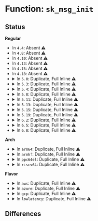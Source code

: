 # Function: <code>sk_msg_init</code>

## Status
<b>Regular</b>
<ul>
<li>
In <code>4.4</code>: Absent ⚠️
</li>
<li>
In <code>4.8</code>: Absent ⚠️
</li>
<li>
In <code>4.10</code>: Absent ⚠️
</li>
<li>
In <code>4.13</code>: Absent ⚠️
</li>
<li>
In <code>4.15</code>: Absent ⚠️
</li>
<li>
In <code>4.18</code>: Absent ⚠️
</li>
<li>
<details>
<summary>In <code>5.0</code>: Duplicate, Full Inline ⚠️</summary>

**Collision:** Static Duplication

**Inline:** Full

**Transformation:** False

**Instances:**

```
In net/core/skmsg.c (ffffffff818e642c)
Location: include/linux/skmsg.h:168
Inline: True
Inline callers:
  - net/core/skmsg.c:sk_psock_backlog
  - net/core/skmsg.c:__sk_msg_free
```
```
In net/ipv4/tcp_bpf.c (ffffffff819778c2)
Location: include/linux/skmsg.h:168
Inline: True
Inline callers:
  - net/ipv4/tcp_bpf.c:tcp_bpf_sendpage
  - net/ipv4/tcp_bpf.c:tcp_bpf_sendmsg
```
</details>
</li>
<li>
<details>
<summary>In <code>5.3</code>: Duplicate, Full Inline ⚠️</summary>

**Collision:** Static Duplication

**Inline:** Full

**Transformation:** False

**Instances:**

```
In net/core/skmsg.c (ffffffff81935da8)
Location: include/linux/skmsg.h:168
Inline: True
Inline callers:
  - net/core/skmsg.c:sk_psock_backlog
  - net/core/skmsg.c:__sk_msg_free
```
```
In net/ipv4/tcp_bpf.c (ffffffff819e13d9)
Location: include/linux/skmsg.h:168
Inline: True
Inline callers:
  - net/ipv4/tcp_bpf.c:tcp_bpf_sendpage
  - net/ipv4/tcp_bpf.c:tcp_bpf_sendmsg
```
</details>
</li>
<li>
<details>
<summary>In <code>5.4</code>: Duplicate, Full Inline ⚠️</summary>

**Collision:** Static Duplication

**Inline:** Full

**Transformation:** False

**Instances:**

```
In net/core/skmsg.c (ffffffff81968ac8)
Location: include/linux/skmsg.h:176
Inline: True
Inline callers:
  - net/core/skmsg.c:sk_psock_backlog
  - net/core/skmsg.c:__sk_msg_free
```
```
In net/ipv4/tcp_bpf.c (ffffffff81a1879b)
Location: include/linux/skmsg.h:176
Inline: True
Inline callers:
  - net/ipv4/tcp_bpf.c:tcp_bpf_sendpage
  - net/ipv4/tcp_bpf.c:tcp_bpf_sendmsg
```
</details>
</li>
<li>
<details>
<summary>In <code>5.8</code>: Duplicate, Full Inline ⚠️</summary>

**Collision:** Static Duplication

**Inline:** Full

**Transformation:** False

**Instances:**

```
In net/core/skmsg.c (ffffffff81a3bc80)
Location: include/linux/skmsg.h:177
Inline: True
Inline callers:
  - net/core/skmsg.c:sk_psock_skb_ingress
  - net/core/skmsg.c:__sk_msg_free
```
```
In net/ipv4/tcp_bpf.c (ffffffff81b09494)
Location: include/linux/skmsg.h:177
Inline: True
Inline callers:
  - net/ipv4/tcp_bpf.c:tcp_bpf_sendpage
  - net/ipv4/tcp_bpf.c:tcp_bpf_sendmsg
```
```
In net/xfrm/espintcp.c (ffffffff81b22f16)
Location: include/linux/skmsg.h:177
Inline: True
Inline callers:
  - net/xfrm/espintcp.c:espintcp_sendmsg
```
</details>
</li>
<li>
<details>
<summary>In <code>5.11</code>: Duplicate, Full Inline ⚠️</summary>

**Collision:** Static Duplication

**Inline:** Full

**Transformation:** False

**Instances:**

```
In net/core/skmsg.c (ffffffff81a3f86d)
Location: include/linux/skmsg.h:177
Inline: True
Inline callers:
  - net/core/skmsg.c:sk_psock_backlog
  - net/core/skmsg.c:sk_psock_skb_ingress_self
  - net/core/skmsg.c:__sk_msg_free
```
```
In net/ipv4/tcp_bpf.c (ffffffff81b17cb4)
Location: include/linux/skmsg.h:177
Inline: True
Inline callers:
  - net/ipv4/tcp_bpf.c:tcp_bpf_sendpage
  - net/ipv4/tcp_bpf.c:tcp_bpf_sendmsg
```
```
In net/xfrm/espintcp.c (ffffffff81b31906)
Location: include/linux/skmsg.h:177
Inline: True
Inline callers:
  - net/xfrm/espintcp.c:espintcp_sendmsg
```
</details>
</li>
<li>
<details>
<summary>In <code>5.13</code>: Duplicate, Full Inline ⚠️</summary>

**Collision:** Static Duplication

**Inline:** Full

**Transformation:** False

**Instances:**

```
In net/core/skmsg.c (ffffffff81a4ea42)
Location: include/linux/skmsg.h:180
Inline: True
Inline callers:
  - net/core/skmsg.c:sk_psock_backlog
  - net/core/skmsg.c:sk_psock_skb_ingress_self
  - net/core/skmsg.c:__sk_msg_free
```
```
In net/ipv4/tcp_bpf.c (ffffffff81b05886)
Location: include/linux/skmsg.h:180
Inline: True
Inline callers:
  - net/ipv4/tcp_bpf.c:tcp_bpf_sendpage
  - net/ipv4/tcp_bpf.c:tcp_bpf_sendmsg
```
```
In net/xfrm/espintcp.c (ffffffff81b1f636)
Location: include/linux/skmsg.h:180
Inline: True
Inline callers:
  - net/xfrm/espintcp.c:espintcp_sendmsg
```
</details>
</li>
<li>
<details>
<summary>In <code>5.15</code>: Duplicate, Full Inline ⚠️</summary>

**Collision:** Static Duplication

**Inline:** Full

**Transformation:** False

**Instances:**

```
In net/core/skmsg.c (ffffffff81b075ab)
Location: include/linux/skmsg.h:179
Inline: True
Inline callers:
  - net/core/skmsg.c:sk_psock_backlog
  - net/core/skmsg.c:sk_psock_skb_ingress_self
  - net/core/skmsg.c:__sk_msg_free
```
```
In net/ipv4/tcp_bpf.c (ffffffff81bc83e3)
Location: include/linux/skmsg.h:179
Inline: True
Inline callers:
  - net/ipv4/tcp_bpf.c:tcp_bpf_sendpage
  - net/ipv4/tcp_bpf.c:tcp_bpf_sendmsg
```
```
In net/xfrm/espintcp.c (ffffffff81be4256)
Location: include/linux/skmsg.h:179
Inline: True
Inline callers:
  - net/xfrm/espintcp.c:espintcp_sendmsg
```
</details>
</li>
<li>
<details>
<summary>In <code>5.19</code>: Duplicate, Full Inline ⚠️</summary>

**Collision:** Static Duplication

**Inline:** Full

**Transformation:** False

**Instances:**

```
In net/core/skmsg.c (ffffffff81c8cd19)
Location: include/linux/skmsg.h:173
Inline: True
Inline callers:
  - net/core/skmsg.c:sk_psock_backlog
  - net/core/skmsg.c:sk_psock_skb_ingress_self
  - net/core/skmsg.c:__sk_msg_free
```
```
In net/ipv4/tcp_bpf.c (ffffffff81d5dcb2)
Location: include/linux/skmsg.h:173
Inline: True
Inline callers:
  - net/ipv4/tcp_bpf.c:tcp_bpf_sendpage
  - net/ipv4/tcp_bpf.c:tcp_bpf_sendmsg
```
```
In net/xfrm/espintcp.c (ffffffff81d7b6d2)
Location: include/linux/skmsg.h:173
Inline: True
Inline callers:
  - net/xfrm/espintcp.c:espintcp_sendmsg
```
</details>
</li>
<li>
<details>
<summary>In <code>6.2</code>: Duplicate, Full Inline ⚠️</summary>

**Collision:** Static Duplication

**Inline:** Full

**Transformation:** False

**Instances:**

```
In net/core/skmsg.c (ffffffff81e4583f)
Location: include/linux/skmsg.h:175
Inline: True
Inline callers:
  - net/core/skmsg.c:__sk_msg_free
```
```
In net/ipv4/tcp_bpf.c (ffffffff81f27962)
Location: include/linux/skmsg.h:175
Inline: True
Inline callers:
  - net/ipv4/tcp_bpf.c:tcp_bpf_sendpage
  - net/ipv4/tcp_bpf.c:tcp_bpf_sendmsg
```
```
In net/xfrm/espintcp.c (ffffffff81f48762)
Location: include/linux/skmsg.h:175
Inline: True
Inline callers:
  - net/xfrm/espintcp.c:espintcp_sendmsg
```
</details>
</li>
<li>
<details>
<summary>In <code>6.5</code>: Duplicate, Full Inline ⚠️</summary>

**Collision:** Static Duplication

**Inline:** Full

**Transformation:** False

**Instances:**

```
In net/core/skmsg.c (ffffffff81ea0e4f)
Location: include/linux/skmsg.h:175
Inline: True
Inline callers:
  - net/core/skmsg.c:__sk_msg_free
```
```
In net/ipv4/tcp_bpf.c (ffffffff81f876ba)
Location: include/linux/skmsg.h:175
Inline: True
Inline callers:
  - net/ipv4/tcp_bpf.c:tcp_bpf_sendmsg
```
```
In net/xfrm/espintcp.c (ffffffff81fa85d2)
Location: include/linux/skmsg.h:175
Inline: True
Inline callers:
  - net/xfrm/espintcp.c:espintcp_sendmsg
```
</details>
</li>
<li>
<details>
<summary>In <code>6.8</code>: Duplicate, Full Inline ⚠️</summary>

**Collision:** Static Duplication

**Inline:** Full

**Transformation:** False

**Instances:**

```
In net/core/skmsg.c (ffffffff81f634ff)
Location: include/linux/skmsg.h:181
Inline: True
Inline callers:
  - net/core/skmsg.c:__sk_msg_free
```
```
In net/ipv4/tcp_bpf.c (ffffffff8204ed3a)
Location: include/linux/skmsg.h:181
Inline: True
Inline callers:
  - net/ipv4/tcp_bpf.c:tcp_bpf_sendmsg
```
```
In net/xfrm/espintcp.c (ffffffff820758c2)
Location: include/linux/skmsg.h:181
Inline: True
Inline callers:
  - net/xfrm/espintcp.c:espintcp_sendmsg
```
</details>
</li>
</ul>
<b>Arch</b>
<ul>
<li>
<details>
<summary>In <code>arm64</code>: Duplicate, Full Inline ⚠️</summary>

**Collision:** Static Duplication

**Inline:** Full

**Transformation:** False

**Instances:**

```
In net/core/skmsg.c (ffff800010c0f918)
Location: include/linux/skmsg.h:176
Inline: True
Inline callers:
  - net/core/skmsg.c:sk_psock_backlog
  - net/core/skmsg.c:__sk_msg_free
```
```
In net/ipv4/tcp_bpf.c (ffff800010cd3f80)
Location: include/linux/skmsg.h:176
Inline: True
Inline callers:
  - net/ipv4/tcp_bpf.c:tcp_bpf_sendpage
  - net/ipv4/tcp_bpf.c:tcp_bpf_sendmsg
```
</details>
</li>
<li>
<details>
<summary>In <code>armhf</code>: Duplicate, Full Inline ⚠️</summary>

**Collision:** Static Duplication

**Inline:** Full

**Transformation:** False

**Instances:**

```
In net/core/skmsg.c (c0d2625c)
Location: include/linux/skmsg.h:176
Inline: True
Inline callers:
  - net/core/skmsg.c:sk_psock_backlog
  - net/core/skmsg.c:__sk_msg_free
```
```
In net/ipv4/tcp_bpf.c (c0ddde70)
Location: include/linux/skmsg.h:176
Inline: True
Inline callers:
  - net/ipv4/tcp_bpf.c:tcp_bpf_sendpage
  - net/ipv4/tcp_bpf.c:tcp_bpf_sendmsg
```
</details>
</li>
<li>
<details>
<summary>In <code>ppc64el</code>: Duplicate, Full Inline ⚠️</summary>

**Collision:** Static Duplication

**Inline:** Full

**Transformation:** False

**Instances:**

```
In net/core/skmsg.c (c000000000cfa744)
Location: include/linux/skmsg.h:176
Inline: True
Inline callers:
  - net/core/skmsg.c:sk_psock_backlog
  - net/core/skmsg.c:__sk_msg_free
```
```
In net/ipv4/tcp_bpf.c (c000000000df3420)
Location: include/linux/skmsg.h:176
Inline: True
Inline callers:
  - net/ipv4/tcp_bpf.c:tcp_bpf_sendpage
  - net/ipv4/tcp_bpf.c:tcp_bpf_sendmsg
```
</details>
</li>
<li>
<details>
<summary>In <code>riscv64</code>: Duplicate, Full Inline ⚠️</summary>

**Collision:** Static Duplication

**Inline:** Full

**Transformation:** False

**Instances:**

```
In net/core/skmsg.c (ffffffe00078b418)
Location: include/linux/skmsg.h:176
Inline: True
Inline callers:
  - net/core/skmsg.c:sk_psock_backlog
  - net/core/skmsg.c:__sk_msg_free
```
```
In net/ipv4/tcp_bpf.c (ffffffe000824db2)
Location: include/linux/skmsg.h:176
Inline: True
Inline callers:
  - net/ipv4/tcp_bpf.c:tcp_bpf_sendpage
  - net/ipv4/tcp_bpf.c:tcp_bpf_sendmsg
```
</details>
</li>
</ul>
<b>Flavor</b>
<ul>
<li>
<details>
<summary>In <code>aws</code>: Duplicate, Full Inline ⚠️</summary>

**Collision:** Static Duplication

**Inline:** Full

**Transformation:** False

**Instances:**

```
In net/core/skmsg.c (ffffffff81908a98)
Location: include/linux/skmsg.h:176
Inline: True
Inline callers:
  - net/core/skmsg.c:sk_psock_backlog
  - net/core/skmsg.c:__sk_msg_free
```
```
In net/ipv4/tcp_bpf.c (ffffffff819b7e2b)
Location: include/linux/skmsg.h:176
Inline: True
Inline callers:
  - net/ipv4/tcp_bpf.c:tcp_bpf_sendpage
  - net/ipv4/tcp_bpf.c:tcp_bpf_sendmsg
```
</details>
</li>
<li>
<details>
<summary>In <code>azure</code>: Duplicate, Full Inline ⚠️</summary>

**Collision:** Static Duplication

**Inline:** Full

**Transformation:** False

**Instances:**

```
In net/core/skmsg.c (ffffffff818c28a8)
Location: include/linux/skmsg.h:176
Inline: True
Inline callers:
  - net/core/skmsg.c:sk_psock_backlog
  - net/core/skmsg.c:__sk_msg_free
```
```
In net/ipv4/tcp_bpf.c (ffffffff81974c1b)
Location: include/linux/skmsg.h:176
Inline: True
Inline callers:
  - net/ipv4/tcp_bpf.c:tcp_bpf_sendpage
  - net/ipv4/tcp_bpf.c:tcp_bpf_sendmsg
```
</details>
</li>
<li>
<details>
<summary>In <code>gcp</code>: Duplicate, Full Inline ⚠️</summary>

**Collision:** Static Duplication

**Inline:** Full

**Transformation:** False

**Instances:**

```
In net/core/skmsg.c (ffffffff81959ac8)
Location: include/linux/skmsg.h:176
Inline: True
Inline callers:
  - net/core/skmsg.c:sk_psock_backlog
  - net/core/skmsg.c:__sk_msg_free
```
```
In net/ipv4/tcp_bpf.c (ffffffff81a228ab)
Location: include/linux/skmsg.h:176
Inline: True
Inline callers:
  - net/ipv4/tcp_bpf.c:tcp_bpf_sendpage
  - net/ipv4/tcp_bpf.c:tcp_bpf_sendmsg
```
</details>
</li>
<li>
<details>
<summary>In <code>lowlatency</code>: Duplicate, Full Inline ⚠️</summary>

**Collision:** Static Duplication

**Inline:** Full

**Transformation:** False

**Instances:**

```
In net/core/skmsg.c (ffffffff8197bce8)
Location: include/linux/skmsg.h:176
Inline: True
Inline callers:
  - net/core/skmsg.c:sk_psock_backlog
  - net/core/skmsg.c:__sk_msg_free
```
```
In net/ipv4/tcp_bpf.c (ffffffff81a2dc5c)
Location: include/linux/skmsg.h:176
Inline: True
Inline callers:
  - net/ipv4/tcp_bpf.c:tcp_bpf_sendpage
  - net/ipv4/tcp_bpf.c:tcp_bpf_sendmsg
```
</details>
</li>
</ul>

## Differences
